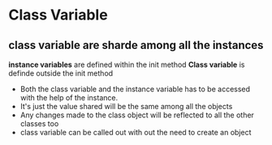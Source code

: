 # Class Variable
## class variable are sharde among all the instances

**instance variables** are defined within the init method
**Class variable** is definde outside the init method


 - Both the class variable and the instance variable has to be accessed with the help of the instance. 
 - It's just the value shared will be the same among all the objects
 - Any changes made to the class object will be reflected to all the other classes too
 - class variable can be called out with out the need to create an object 
